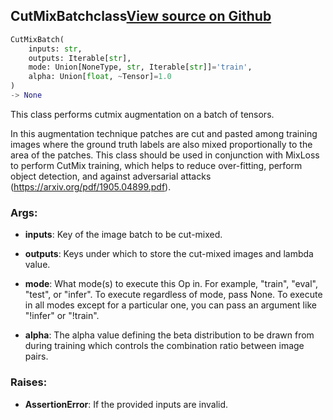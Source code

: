 ## CutMixBatch<span class="tag">class</span><a class="sourcelink" href=https://github.com/fastestimator/fastestimator/blob/r1.1/fastestimator/op/tensorop/augmentation/cutmix_batch.py/#L33-L126>View source on Github</a>
```python
CutMixBatch(
	inputs: str,
	outputs: Iterable[str],
	mode: Union[NoneType, str, Iterable[str]]='train',
	alpha: Union[float, ~Tensor]=1.0
)
-> None
```
This class performs cutmix augmentation on a batch of tensors.

In this augmentation technique patches are cut and pasted among training images where the ground truth labels are
also mixed proportionally to the area of the patches. This class should be used in conjunction with MixLoss to
perform CutMix training, which helps to reduce over-fitting, perform object detection, and against adversarial
attacks (https://arxiv.org/pdf/1905.04899.pdf).


<h3>Args:</h3>


* **inputs**: Key of the image batch to be cut-mixed.

* **outputs**: Keys under which to store the cut-mixed images and lambda value.

* **mode**: What mode(s) to execute this Op in. For example, "train", "eval", "test", or "infer". To execute regardless of mode, pass None. To execute in all modes except for a particular one, you can pass an argument like "!infer" or "!train".

* **alpha**: The alpha value defining the beta distribution to be drawn from during training which controls the combination ratio between image pairs. 

<h3>Raises:</h3>


* **AssertionError**: If the provided inputs are invalid.


